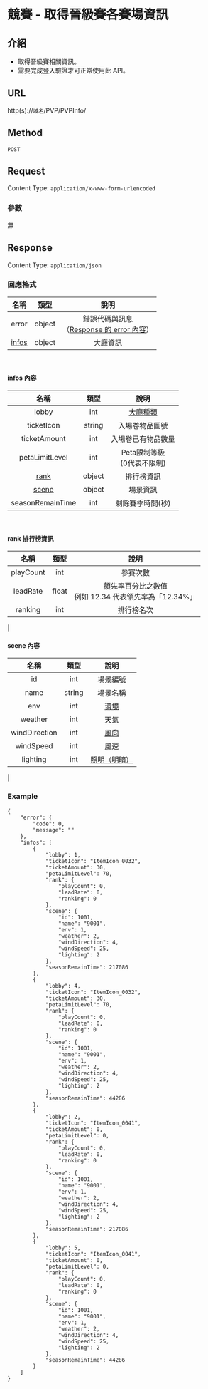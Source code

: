 # 競賽 - 取得晉級賽各賽場資訊

## 介紹

- 取得晉級賽相關資訊。
- 需要完成登入驗證才可正常使用此 API。

## URL

http(s)://`域名`/PVP/PVPInfo/

## Method

`POST`

## Request

Content Type: `application/x-www-form-urlencoded`

### 參數

無

## Response

Content Type: `application/json`

### 回應格式

| 名稱 | 類型 | 說明 |
|:-:|:-:|:-:|
| error | object | 錯誤代碼與訊息<br>（[Response 的 error 內容](../response.md#error)） |
| [infos](#infos) | object | 大廳資訊 |
<br>


#### <span id="infos">infos 內容</span>
| 名稱 | 類型 | 說明 |
|:-:|:-:|:-:|
| lobby | int | [大廳種類](../codes/race.md#lobby) |
| ticketIcon | string | 入場卷物品圖號 |
| ticketAmount | int | 入場卷已有物品數量 |
| petaLimitLevel | int | Peta限制等級<br>(0代表不限制) |
| [rank](#rank) | object | 排行榜資訊 |
| [scene](#scene) | object | 場景資訊 |
| seasonRemainTime | int | 剩餘賽季時間(秒) |
<br>

#### <span id="rank">rank 排行榜資訊</span>
| 名稱 | 類型 | 說明 |
|:-:|:-:|:-:|
| playCount | int | 參賽次數 |
| leadRate | float | 領先率百分比之數值<br>例如 12.34 代表領先率為「12.34%」 |
| ranking | int | 排行榜名次 |
|

#### <span id="scene">scene 內容</span>

| 名稱 | 類型 | 說明 |
|:-:|:-:|:-:|
| id | int | 場景編號 |
| name | string | 場景名稱 |
| env | int | [環境](../codes/scene.md#env) |
| weather | int | [天氣](../codes/scene.md#weather) |
| windDirection | int | [風向](../codes/scene.md#windDirection) |
| windSpeed | int | 風速 |
| lighting | int | [照明（明暗）](../codes/scene.md#lighting) |
|


### Example
    {
        "error": {
            "code": 0,
            "message": ""
        },
        "infos": [
            {
                "lobby": 1,
                "ticketIcon": "ItemIcon_0032",
                "ticketAmount": 30,
                "petaLimitLevel": 70,
                "rank": {
                    "playCount": 0,
                    "leadRate": 0,
                    "ranking": 0
                },
                "scene": {
                    "id": 1001,
                    "name": "9001",
                    "env": 1,
                    "weather": 2,
                    "windDirection": 4,
                    "windSpeed": 25,
                    "lighting": 2
                },
                "seasonRemainTime": 217086
            },
            {
                "lobby": 4,
                "ticketIcon": "ItemIcon_0032",
                "ticketAmount": 30,
                "petaLimitLevel": 70,
                "rank": {
                    "playCount": 0,
                    "leadRate": 0,
                    "ranking": 0
                },
                "scene": {
                    "id": 1001,
                    "name": "9001",
                    "env": 1,
                    "weather": 2,
                    "windDirection": 4,
                    "windSpeed": 25,
                    "lighting": 2
                },
                "seasonRemainTime": 44286
            },
            {
                "lobby": 2,
                "ticketIcon": "ItemIcon_0041",
                "ticketAmount": 0,
                "petaLimitLevel": 0,
                "rank": {
                    "playCount": 0,
                    "leadRate": 0,
                    "ranking": 0
                },
                "scene": {
                    "id": 1001,
                    "name": "9001",
                    "env": 1,
                    "weather": 2,
                    "windDirection": 4,
                    "windSpeed": 25,
                    "lighting": 2
                },
                "seasonRemainTime": 217086
            },
            {
                "lobby": 5,
                "ticketIcon": "ItemIcon_0041",
                "ticketAmount": 0,
                "petaLimitLevel": 0,
                "rank": {
                    "playCount": 0,
                    "leadRate": 0,
                    "ranking": 0
                },
                "scene": {
                    "id": 1001,
                    "name": "9001",
                    "env": 1,
                    "weather": 2,
                    "windDirection": 4,
                    "windSpeed": 25,
                    "lighting": 2
                },
                "seasonRemainTime": 44286
            }
        ]
    }
